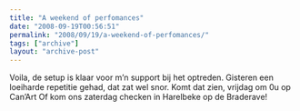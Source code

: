 ```yaml
---
title: "A weekend of perfomances"
date: "2008-09-19T00:56:51"
permalink: "2008/09/19/a-weekend-of-perfomances/"
tags: ["archive"]
layout: "archive-post"
---
```

Voila, de setup is klaar voor m’n support bij het optreden. Gisteren een loeiharde repetitie gehad, dat zat wel snor. Komt dat zien, vrijdag om 0u op Can’Art Of kom ons zaterdag checken in Harelbeke op de Braderave!
